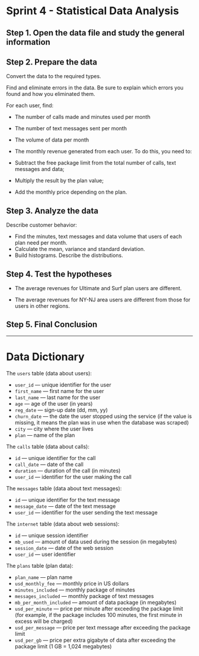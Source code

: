 # Sprint 4 - Statistical Data Analysis

## Step 1. Open the data file and study the general information

## Step 2. Prepare the data

Convert the data to the required types.

Find and eliminate errors in the data. Be sure to explain which errors you found and how you eliminated them.

For each user, find:
- The number of calls made and minutes used per month
- The number of text messages sent per month
- The volume of data per month

- The monthly revenue generated from each user. To do this, you need to:
- Subtract the free package limit from the total number of calls, text messages and data;
- Multiply the result by the plan value;
- Add the monthly price depending on the plan.

## Step 3. Analyze the data

Describe customer behavior:

- Find the minutes, text messages and data volume that users of each plan need per month.
- Calculate the mean, variance and standard deviation.
- Build histograms. Describe the distributions.

## Step 4. Test the hypotheses

- The average revenues for Ultimate and Surf plan users are different.

- The average revenues for NY-NJ area users are different from those for users in other regions.

## Step 5. Final Conclusion

---
# Data Dictionary

The `users` table (data about users):

- `user_id` — unique identifier for the user
- `first_name` — first name for the user
- `last_name` — last name for the user
- `age` — age of the user (in years)
- `reg_date` — sign-up date (dd, mm, yy)
- `churn_date` — the date the user stopped using the service (if the value is missing, it means the plan was in use when the database was scraped)
- `city` — city where the user lives
- `plan` — name of the plan

The `calls` table (data about calls):

- `id` — unique identifier for the call
- `call_date` — date of the call
- `duration` — duration of the call (in minutes)
- `user_id` — identifier for the user making the call

The `messages` table (data about text messages):

- `id` — unique identifier for the text message
- `message_date` — date of the text message
- `user_id` — identifier for the user sending the text message

The `internet` table (data about web sessions):

- `id` — unique session identifier
- `mb_used` — amount of data used during the session (in megabytes)
- `session_date` — date of the web session
- `user_id` — user identifier

The `plans` table (plan data):

- `plan_name` — plan name
- `usd_monthly_fee` — monthly price in US dollars
- `minutes_included` — monthly package of minutes
- `messages_included` — monthly package of text messages
- `mb_per_month_included` — amount of data package (in megabytes)
- `usd_per_minute` — price per minute after exceeding the package limit (for example, if the package includes 100 minutes, the first minute in excess will be charged)
- `usd_per_message` — price per text message after exceeding the package limit
- `usd_per_gb` — price per extra gigabyte of data after exceeding the package limit (1 GB = 1,024 megabytes)